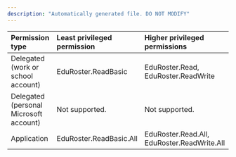 ```yaml
---
description: "Automatically generated file. DO NOT MODIFY"
---
```


|Permission type|Least privileged permission|Higher privileged permissions|
|:---|:---|:---|
|Delegated (work or school account)|EduRoster.ReadBasic|EduRoster.Read, EduRoster.ReadWrite|
|Delegated (personal Microsoft account)|Not supported.|Not supported.|
|Application|EduRoster.ReadBasic.All|EduRoster.Read.All, EduRoster.ReadWrite.All|

